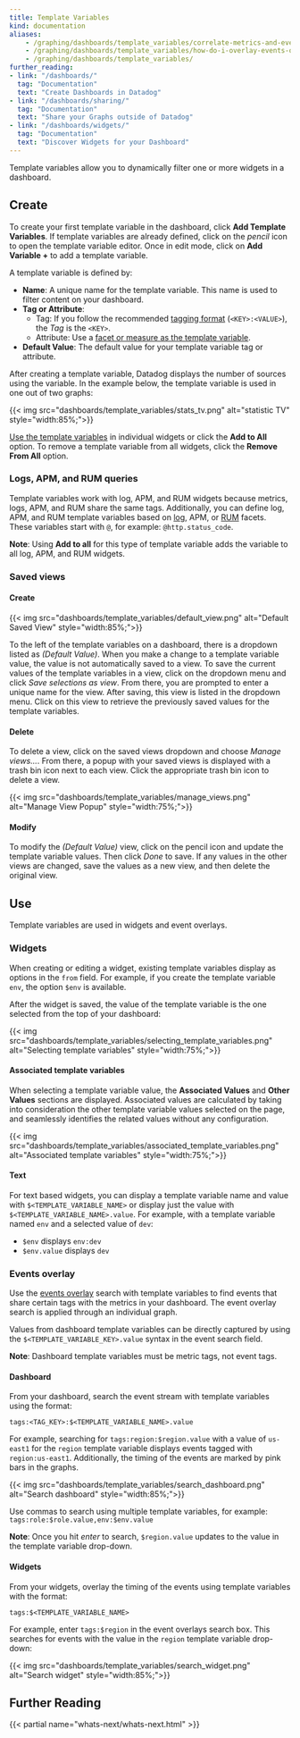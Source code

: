 ```yaml
---
title: Template Variables
kind: documentation
aliases:
    - /graphing/dashboards/template_variables/correlate-metrics-and-events-using-dashboard-template-variables
    - /graphing/dashboards/template_variables/how-do-i-overlay-events-onto-my-dashboards
    - /graphing/dashboards/template_variables/
further_reading:
- link: "/dashboards/"
  tag: "Documentation"
  text: "Create Dashboards in Datadog"
- link: "/dashboards/sharing/"
  tag: "Documentation"
  text: "Share your Graphs outside of Datadog"
- link: "/dashboards/widgets/"
  tag: "Documentation"
  text: "Discover Widgets for your Dashboard"
---
```


Template variables allow you to dynamically filter one or more widgets in a dashboard.

## Create

To create your first template variable in the dashboard, click **Add Template Variables**. If template variables are already defined, click on the *pencil* icon to open the template variable editor. Once in edit mode, click on **Add Variable +** to add a template variable.

A template variable is defined by:

* **Name**: A unique name for the template variable. This name is used to filter content on your dashboard.
* **Tag or Attribute**:
    * Tag: If you follow the recommended [tagging format][1] (`<KEY>:<VALUE>`), the *Tag* is the `<KEY>`.
    * Attribute: Use a [facet or measure as the template variable](#logs-apm-and-rum-queries).
* **Default Value**:
    The default value for your template variable tag or attribute.

After creating a template variable, Datadog displays the number of sources using the variable. In the example below, the template variable is used in one out of two graphs:

{{< img src="dashboards/template_variables/stats_tv.png" alt="statistic TV"  style="width:85%;">}}

[Use the template variables](#use) in individual widgets or click the **Add to All** option. To remove a template variable from all widgets, click the **Remove From All** option.

### Logs, APM, and RUM queries

Template variables work with log, APM, and RUM widgets because metrics, logs, APM, and RUM share the same tags.
Additionally, you can define log, APM, and RUM template variables based on [log][2], APM, or [RUM][3] facets. These variables start with `@`, for example: `@http.status_code`.

**Note**: Using **Add to all** for this type of template variable adds the variable to all log, APM, and RUM widgets.

### Saved views

#### Create

{{< img src="dashboards/template_variables/default_view.png" alt="Default Saved View"  style="width:85%;">}}

To the left of the template variables on a dashboard, there is a dropdown listed as *(Default Value)*. When you make a change to a template variable value, the value is not automatically saved to a view.
To save the current values of the template variables in a view, click on the dropdown menu and click *Save selections as view*. From there, you are prompted to enter a unique name for the view. After saving, this view is listed in the dropdown menu. Click on this view to retrieve the previously saved values for the template variables.

#### Delete

To delete a view, click on the saved views dropdown and choose *Manage views...*. From there, a popup with your saved views is displayed with a trash bin icon next to each view. Click the appropriate trash bin icon to delete a view.

{{< img src="dashboards/template_variables/manage_views.png" alt="Manage View Popup"  style="width:75%;">}}

#### Modify

To modify the *(Default Value)* view, click on the pencil icon and update the template variable values. Then click *Done* to save. If any values in the other views are changed, save the values as a new view, and then delete the original view.

## Use

Template variables are used in widgets and event overlays.

### Widgets

When creating or editing a widget, existing template variables display as options in the `from` field. For example, if you create the template variable `env`, the option `$env` is available.

After the widget is saved, the value of the template variable is the one selected from the top of your dashboard:

{{< img src="dashboards/template_variables/selecting_template_variables.png" alt="Selecting template variables"  style="width:75%;">}}

#### Associated template variables
When selecting a template variable value, the **Associated Values** and **Other Values** sections are displayed. Associated values are calculated by taking into consideration the other template variable values selected on the page, and seamlessly identifies the related values without any configuration. 

{{< img src="dashboards/template_variables/associated_template_variables.png" alt="Associated template variables"  style="width:75%;">}}

#### Text

For text based widgets, you can display a template variable name and value with `$<TEMPLATE_VARIABLE_NAME>` or display just the value with `$<TEMPLATE_VARIABLE_NAME>.value`. For example, with a template variable named `env` and a selected value of `dev`:

* `$env` displays `env:dev`
* `$env.value` displays `dev`

### Events overlay

Use the [events overlay][4] search with template variables to find events that share certain tags with the metrics in your dashboard. The event overlay search is applied through an individual graph.

Values from dashboard template variables can be directly captured by using the `$<TEMPLATE_VARIABLE_KEY>.value` syntax in the event search field.

**Note**: Dashboard template variables must be metric tags, not event tags.

#### Dashboard

From your dashboard, search the event stream with template variables using the format:

```text
tags:<TAG_KEY>:$<TEMPLATE_VARIABLE_NAME>.value
```

For example, searching for `tags:region:$region.value` with a value of `us-east1` for the `region` template variable displays events tagged with `region:us-east1`. Additionally, the timing of the events are marked by pink bars in the graphs.

{{< img src="dashboards/template_variables/search_dashboard.png" alt="Search dashboard"  style="width:85%;">}}

Use commas to search using multiple template variables, for example: `tags:role:$role.value,env:$env.value`

**Note**: Once you hit *enter* to search, `$region.value` updates to the value in the template variable drop-down.

#### Widgets

From your widgets, overlay the timing of the events using template variables with the format:

```text
tags:$<TEMPLATE_VARIABLE_NAME>
```

For example, enter `tags:$region` in the event overlays search box. This searches for events with the value in the `region` template variable drop-down:

{{< img src="dashboards/template_variables/search_widget.png" alt="Search widget"  style="width:85%;">}}

## Further Reading

{{< partial name="whats-next/whats-next.html" >}}

[1]: /getting_started/tagging/#defining-tags
[2]: /logs/explorer/facets/
[3]: /real_user_monitoring/explorer/?tab=facets#setup-facets-measures
[4]: /dashboards/timeboards/#events
